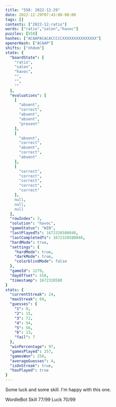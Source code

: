```yaml
---
title: "558: 2022-12-29"
date: 2022-12-29T07:43:00-08:00
tags: []
contests: ["2022-12-ratio"]
words: ["ratio","salon","havoc"]
puzzles: [558]
hashes: ["ACAAPACACACCCCCXXXXXXXXXXXXXXX"]
openerHash: ["ACAAP"]
shifts: ["nhdxm"]
state: {
  "boardState": [
    "ratio",
    "salon",
    "havoc",
    "",
    "",
    ""
  ],
  "evaluations": [
    [
      "absent",
      "correct",
      "absent",
      "absent",
      "present"
    ],
    [
      "absent",
      "correct",
      "absent",
      "correct",
      "absent"
    ],
    [
      "correct",
      "correct",
      "correct",
      "correct",
      "correct"
    ],
    null,
    null,
    null
  ],
  "rowIndex": 3,
  "solution": "havoc",
  "gameStatus": "WIN",
  "lastPlayedTs": 1672328580840,
  "lastCompletedTs": 1672328580840,
  "hardMode": true,
  "settings": {
    "hardMode": true,
    "darkMode": true,
    "colorblindMode": false
  },
  "gameId": 1279,
  "dayOffset": 558,
  "timestamp": 1672328580
}
stats: {
  "currentStreak": 24,
  "maxStreak": 69,
  "guesses": {
    "1": 0,
    "2": 15,
    "3": 72,
    "4": 94,
    "5": 56,
    "6": 13,
    "fail": 7
  },
  "winPercentage": 97,
  "gamesPlayed": 257,
  "gamesWon": 250,
  "averageGuesses": 4,
  "isOnStreak": true,
  "hasPlayed": true
}
---
```

<!-- more -->
Some luck and some skill. I'm happy with this one. 

WordleBot
Skill 77/99
Luck 70/99
